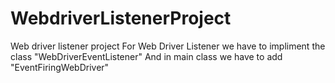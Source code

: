 # WebdriverListenerProject
Web driver listener project
For Web Driver Listener we have to impliment the class  "WebDriverEventListener"
And in main class we have to add "EventFiringWebDriver"

